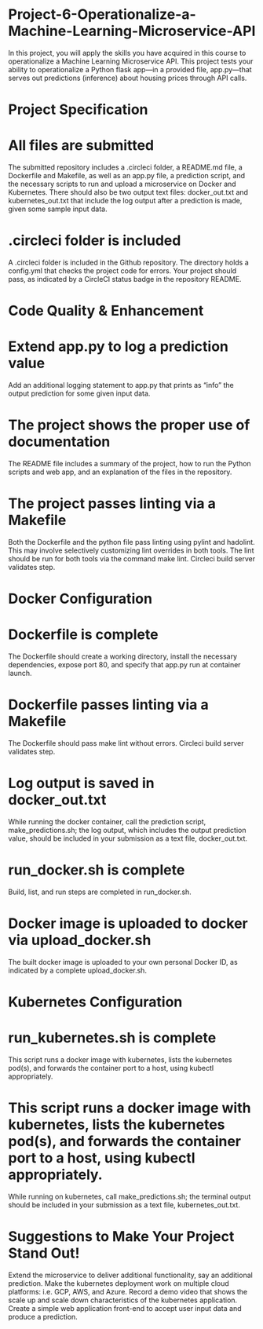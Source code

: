 # Project-6-Operationalize-a-Machine-Learning-Microservice-API
In this project, you will apply the skills you have acquired in this course to operationalize a Machine Learning Microservice API. This project tests your ability to operationalize a Python flask app—in a provided file, app.py—that serves out predictions (inference) about housing prices through API calls. 
# Project Specification
# All files are submitted
The submitted repository includes a .circleci folder, a README.md file, a Dockerfile and Makefile, as well as an app.py file, a prediction script, and the necessary scripts to run and upload a microservice on Docker and Kubernetes.
There should also be two output text files: docker_out.txt and kubernetes_out.txt that include the log output after a prediction is made, given some sample input data.
# .circleci folder is included 
A .circleci folder is included in the Github repository. The directory holds a config.yml that checks the project code for errors. Your project should pass, as indicated by a CircleCI status badge in the repository README.
# Code Quality & Enhancement
# Extend app.py to log a prediction value
Add an additional logging statement to app.py that prints as “info” the output prediction for some given input data. 
# The project shows the proper use of documentation
The README file includes a summary of the project, how to run the Python scripts and web app, and an explanation of the files in the repository. 
# The project passes linting via a Makefile
Both the Dockerfile and the python file pass linting using pylint and hadolint. This may involve selectively customizing lint overrides in both tools. The lint should be run for both tools via the command make lint. Circleci build server validates step.
# Docker Configuration
# Dockerfile is complete
The Dockerfile should create a working directory, install the necessary dependencies, expose port 80, and specify that app.py run at container launch.
# Dockerfile passes linting via a Makefile
The Dockerfile should pass make lint without errors. Circleci build server validates step.
# Log output is saved in docker_out.txt
While running the docker container, call the prediction script, make_predictions.sh; the log output, which includes the output prediction value, should be included in your submission as a text file, docker_out.txt.
# run_docker.sh is complete
Build, list, and run steps are completed in run_docker.sh. 
# Docker image is uploaded to docker via upload_docker.sh
The built docker image is uploaded to your own personal Docker ID, as indicated by a complete upload_docker.sh.
# Kubernetes Configuration
# run_kubernetes.sh is complete
This script runs a docker image with kubernetes, lists the kubernetes pod(s), and forwards the container port to a host, using kubectl appropriately.
# This script runs a docker image with kubernetes, lists the kubernetes pod(s), and forwards the container port to a host, using kubectl appropriately.
While running on kubernetes, call make_predictions.sh; the terminal output should be included in your submission as a text file, kubernetes_out.txt.
# Suggestions to Make Your Project Stand Out!
Extend the microservice to deliver additional functionality, say an additional prediction.
Make the kubernetes deployment work on multiple cloud platforms: i.e. GCP, AWS, and Azure.
Record a demo video that shows the scale up and scale down characteristics of the kubernetes application.
Create a simple web application front-end to accept user input data and produce a prediction.





